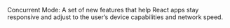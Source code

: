 Concurrent Mode: A set of new features that help React apps stay responsive and adjust to the user’s device capabilities and network speed.